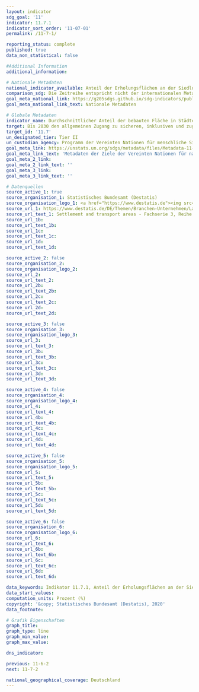 ```yaml
---
layout: indicator
sdg_goal: '11'
indicator: 11.7.1
indicator_sort_order: '11-07-01'
permalink: /11-7-1/

reporting_status: complete
published: true
data_non_statistical: false

#Additional Information
additional_information: 

# Nationale Metadaten
national_indicator_available: Anteil der Erholungsflächen an der Siedlungs- und Verkehrsfläche in Städten ab 100&nbsp;000 Einwohner
comparison_sdg: Die Zeitreihe entspricht nicht der internationalen Metadatenbeschreibung. Insbesondere basiert sie nicht auf Fernerkundungsdaten
goal_meta_national_link: https://g205sdgs.github.io/sdg-indicators/public/MetaDe/11.7.1.pdf
goal_meta_national_link_text: Nationale Metadaten

# Globale Metadaten
indicator_name: Durchschnittlicher Anteil der bebauten Fläche in Städten, die als Freifläche öffentlich zugänglich ist, nach Geschlecht, Alter und Menschen mit Behinderungen
target: Bis 2030 den allgemeinen Zugang zu sicheren, inklusiven und zugänglichen Grünflächen und öffentlichen Räumen gewährleisten, insbesondere für Frauen und Kinder, ältere Menschen und Menschen mit Behinderungen
target_id: '11.7'
un_designated_tier: Tier II
un_custodian_agency: Programm der Vereinten Nationen für menschliche Siedlungen (UN-HABITAT)
goal_meta_link: https://unstats.un.org/sdgs/metadata/files/Metadata-11-07-01.pdf
goal_meta_link_text: 'Metadaten der Ziele der Vereinten Nationen für nachhaltige Entwicklung'
goal_meta_2_link: 
goal_meta_2_link_text: ''
goal_meta_3_link: 
goal_meta_3_link_text: ''

# Datenquellen
source_active_1: true
source_organisation_1: Statistisches Bundesamt (Destatis)
source_organisation_logo_1: <a href="https://www.destatis.de"><img src="https://g205sdgs.github.io/sdg-indicators/public/logos/destatis.png" alt="Logo destatis" /></a>
source_url_1: https://www.destatis.de/DE/Themen/Branchen-Unternehmen/Landwirtschaft-Forstwirtschaft-Fischerei/Flaechennutzung/_inhalt.html
source_url_text_1: Settlement and transport areas - Fachserie 3, Reihe 5.1
source_url_1b: 
source_url_text_1b: 
source_url_1c: 
source_url_text_1c: 
source_url_1d: 
source_url_text_1d: 

source_active_2: false
source_organisation_2: 
source_organisation_logo_2: 
source_url_2: 
source_url_text_2: 
source_url_2b: 
source_url_text_2b: 
source_url_2c: 
source_url_text_2c: 
source_url_2d: 
source_url_text_2d: 

source_active_3: false
source_organisation_3: 
source_organisation_logo_3: 
source_url_3: 
source_url_text_3: 
source_url_3b: 
source_url_text_3b: 
source_url_3c: 
source_url_text_3c: 
source_url_3d: 
source_url_text_3d: 

source_active_4: false
source_organisation_4: 
source_organisation_logo_4: 
source_url_4: 
source_url_text_4: 
source_url_4b: 
source_url_text_4b: 
source_url_4c: 
source_url_text_4c: 
source_url_4d: 
source_url_text_4d: 

source_active_5: false
source_organisation_5: 
source_organisation_logo_5: 
source_url_5: 
source_url_text_5: 
source_url_5b: 
source_url_text_5b: 
source_url_5c: 
source_url_text_5c: 
source_url_5d: 
source_url_text_5d: 

source_active_6: false
source_organisation_6: 
source_organisation_logo_6: 
source_url_6: 
source_url_text_6: 
source_url_6b: 
source_url_text_6b: 
source_url_6c: 
source_url_text_6c: 
source_url_6d: 
source_url_text_6d: 

data_keywords: Indikator 11.7.1, Anteil der Erholungsflächen an der Siedlungs- und Verkehrsfläche in Städten ab 100 000 Einwohner
data_start_values:
computation_units: Prozent (%)
copyright: '&copy; Statistisches Bundesamt (Destatis), 2020'
data_footnote: 

# Grafik Eigenschaften
graph_title: 
graph_type: line
graph_min_value: 
graph_max_value: 

dns_indicator: 

previous: 11-6-2
next: 11-7-2

national_geographical_coverage: Deutschland
---
```


